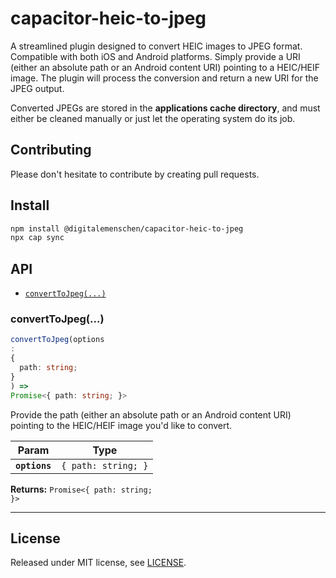 # capacitor-heic-to-jpeg

A streamlined plugin designed to convert HEIC images to JPEG format. Compatible with both iOS and Android platforms.
Simply provide a URI (either an absolute path or an Android content URI) pointing to a HEIC/HEIF image. The plugin will
process the conversion and return a new URI for the JPEG output.

Converted JPEGs are stored in the **applications cache directory**, and must either be cleaned manually or just let the
operating system do its job.

## Contributing

Please don't hesitate to contribute by creating pull requests.

## Install

```bash
npm install @digitalemenschen/capacitor-heic-to-jpeg
npx cap sync
```

## API

<docgen-index>

* [`convertToJpeg(...)`](#converttojpeg)

</docgen-index>

<docgen-api>
<!--Update the source file JSDoc comments and rerun docgen to update the docs below-->

### convertToJpeg(...)

```typescript
convertToJpeg(options
:
{
  path: string;
}
) =>
Promise<{ path: string; }>
```

Provide the path (either an absolute path or an Android content URI) pointing to the HEIC/HEIF image you'd like to
convert.

| Param         | Type                           |
|---------------|--------------------------------|
| **`options`** | <code>{ path: string; }</code> |

**Returns:** <code>Promise&lt;{ path: string; }&gt;</code>

--------------------

</docgen-api>

## License

Released under MIT license, see [LICENSE](LICENSE).
